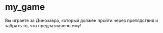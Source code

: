 # my_game
Вы играете за Динозавра, который должен пройти через препядствия и забрать то, что предназначено ему!

